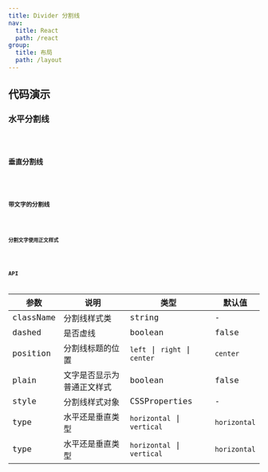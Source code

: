 ```yaml
---
title: Divider 分割线
nav:
  title: React
  path: /react
group:
  title: 布局
  path: /layout
---
```


## 代码演示

### 水平分割线

<code src="./demo/horizontal.tsx" />

### 垂直分割线

<code src="./demo/vertical.tsx" />

### 带文字的分割线

<code src="./demo/with-text.tsx" />

### 分割文字使用正文样式

<code src="./demo/plain.tsx" />

## API

| 参数      | 说明                       | 类型                          | 默认值       |
| --------- | -------------------------- | ----------------------------- | ------------ |
| className | 分割线样式类               | string                        | -            |
| dashed    | 是否虚线                   | boolean                       | false        |
| position  | 分割线标题的位置           | `left` \| `right` \| `center` | `center`     |
| plain     | 文字是否显示为普通正文样式 | boolean                       | false        |
| style     | 分割线样式对象             | CSSProperties                 | -            |
| type      | 水平还是垂直类型           | `horizontal` \| `vertical`    | `horizontal` |
| type      | 水平还是垂直类型           | `horizontal` \| `vertical`    | `horizontal` |
